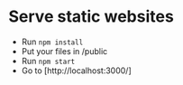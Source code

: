 # Serve static websites

- Run `npm install`
- Put your files in /public
- Run `npm start`
- Go to [http://localhost:3000/]